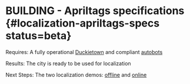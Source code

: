 # BUILDING - Apriltags specifications {#localization-apriltags-specs status=beta}

<div class='requirements' markdown="1">

Requires: A fully operational [Duckietown](+opmanual_duckietown#duckietowns) and compliant [autobots](#autolab-autobot-specs)

Results: The city is ready to be used for localization

Next Steps: The two localization demos: [offline](#localization-offline) and [online](#localization-online)
</div>
